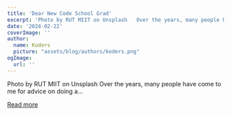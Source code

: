 ```yaml
---
title: 'Dear New Code School Grad'
excerpt: 'Photo by RUT MIIT on Unsplash   Over the years, many people have come to me for advice on doing a...'
date: '2024-02-22'
coverImage: ''
author:
  name: Koders
  picture: "assets/blog/authors/koders.png"
ogImage:
  url: ''
---
```


Photo by RUT MIIT on Unsplash   Over the years, many people have come to me for advice on doing a...

[Read more](https://dev.to/deeheber/dear-new-code-school-grad-5c55)
